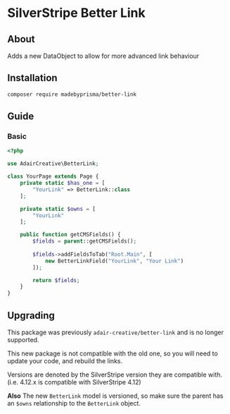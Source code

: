 # SilverStripe Better Link

## About

Adds a new DataObject to allow for more advanced link behaviour

## Installation

```bash
composer require madebyprisma/better-link
```

## Guide

### Basic

```php
<?php

use AdairCreative\BetterLink;

class YourPage extends Page {
	private static $has_one = [
		"YourLink" => BetterLink::class
	];

	private static $owns = [
		"YourLink"
	];

	public function getCMSFields() {
		$fields = parent::getCMSFields();
		
		$fields->addFieldsToTab("Root.Main", [
			new BetterLinkField("YourLink", "Your Link")
		]);

		return $fields;
	}
}
```

## Upgrading

This package was previously `adair-creative/better-link` and is no longer supported.

This new package is not compatible with the old one, so you will need to update your code, and rebuild the links.

Versions are denoted by the SilverStripe version they are compatible with. (i.e. 4.12.x is compatible with SilverStripe 4.12)

**Also** The new `BetterLink` model is versioned, so make sure the parent has an `$owns` relationship to the `BetterLink` object.